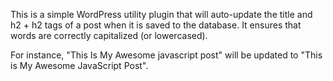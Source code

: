 This is a simple WordPress utility plugin that will auto-update the title and h2 + h2 tags of
a post when it is saved to the database. It ensures that words are correctly
capitalized (or lowercased). 

For instance, "This Is My Awesome javascript post" will be updated to "This is My Awesome JavaScript Post".

